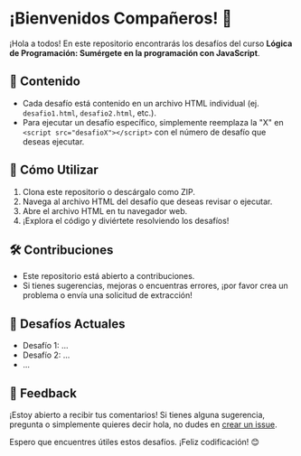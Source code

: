 # ¡Bienvenidos Compañeros! 🚀

¡Hola a todos! En este repositorio encontrarás los desafíos del curso **Lógica de Programación: Sumérgete en la programación con JavaScript**.

## 📂 Contenido
- Cada desafío está contenido en un archivo HTML individual (ej. `desafio1.html`, `desafio2.html`, etc.).
- Para ejecutar un desafío específico, simplemente reemplaza la "X" en `<script src="desafioX"></script>` con el número de desafío que deseas ejecutar.

## 🚀 Cómo Utilizar
1. Clona este repositorio o descárgalo como ZIP.
2. Navega al archivo HTML del desafío que deseas revisar o ejecutar.
3. Abre el archivo HTML en tu navegador web.
4. ¡Explora el código y diviértete resolviendo los desafíos!

## 🛠️ Contribuciones
- Este repositorio está abierto a contribuciones.
- Si tienes sugerencias, mejoras o encuentras errores, ¡por favor crea un problema o envía una solicitud de extracción!

## 🌟 Desafíos Actuales
- Desafío 1: ...
- Desafío 2: ...
- ...

## 📣 Feedback
¡Estoy abierto a recibir tus comentarios! Si tienes alguna sugerencia, pregunta o simplemente quieres decir hola, no dudes en [crear un issue](../../issues).

Espero que encuentres útiles estos desafíos. ¡Feliz codificación! 😊
